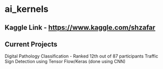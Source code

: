 # ai_kernels

## Kaggle Link - https://www.kaggle.com/shzafar

## Current Projects

Digital Pathology Classification - Ranked 12th out of 87 participants
Traffic Sign Detection using Tensor Flow/Keras (done using CNN)


